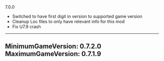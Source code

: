 7.0.0
* Switched to have first digit in version to supported game version
* Cleanup Loc files to only have relevant info for this mod
* Fix U7.9 crash


---
MinimumGameVersion: 0.7.2.0
MaximumGameVersion: 0.7.1.9
---
